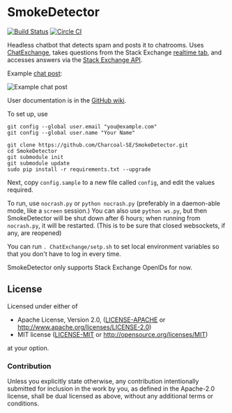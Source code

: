 SmokeDetector
=============

[![Build Status](https://travis-ci.org/Charcoal-SE/SmokeDetector.svg?branch=master)](https://travis-ci.org/Charcoal-SE/SmokeDetector) [![Circle CI](https://circleci.com/gh/Charcoal-SE/SmokeDetector.svg?style=shield)](https://circleci.com/gh/Charcoal-SE/SmokeDetector)

Headless chatbot that detects spam and posts it to chatrooms. Uses [ChatExchange](https://github.com/Manishearth/ChatExchange), takes questions from the Stack Exchange [realtime tab](http://stackexchange.com/questions?tab=realtime), and accesses answers via the [Stack Exchange API](http://api.stackexchange.com/). 

Example [chat post](http://chat.stackexchange.com/transcript/11540?m=17962164#17962164):

![Example chat post](http://i.stack.imgur.com/d8pbW.png)

User documentation is in the
[GitHub wiki](https://github.com/Charcoal-SE/SmokeDetector/wiki).

To set up, use

```
git config --global user.email "you@example.com"
git config --global user.name "Your Name"

git clone https://github.com/Charcoal-SE/SmokeDetector.git
cd SmokeDetector
git submodule init
git submodule update
sudo pip install -r requirements.txt --upgrade
```

Next, copy `config.sample` to a new file called `config`, and edit the values required.

To run, use `nocrash.py` or `python nocrash.py` (preferably in a daemon-able mode, like a `screen` session.)
You can also use `python ws.py`, but then SmokeDetector will be shut down after 6 hours; when running from `nocrash.py`, it will be restarted. (This is to be sure that closed websockets, if any, are reopened)

You can run `. ChatExchange/setp.sh` to set local environment variables so that you don't have to log in every time. 

SmokeDetector only supports Stack Exchange OpenIDs for now.

## License

Licensed under either of

 * Apache License, Version 2.0, ([LICENSE-APACHE](LICENSE-APACHE) or http://www.apache.org/licenses/LICENSE-2.0)
 * MIT license ([LICENSE-MIT](LICENSE-MIT) or http://opensource.org/licenses/MIT)

at your option.

### Contribution

Unless you explicitly state otherwise, any contribution intentionally submitted for inclusion in the work by you, as defined in the Apache-2.0 license, shall be dual licensed as above, without any additional terms or conditions.
